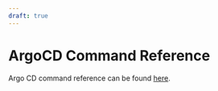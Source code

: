 ```yaml
---
draft: true
---
```


# ArgoCD Command Reference

Argo CD command reference can be found [here](./argocd.md).
